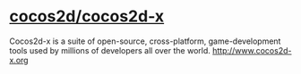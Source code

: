 # [cocos2d/cocos2d-x](https://github.com/cocos2d/cocos2d-x)

Cocos2d-x is a suite of open-source, cross-platform, game-development tools used by millions of developers all over the world. <http://www.cocos2d-x.org>

